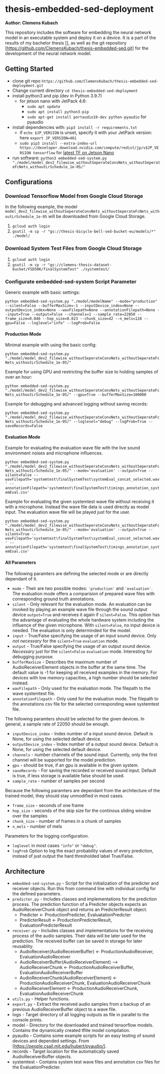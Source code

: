 # thesis-embedded-sed-deployment

**Author: Clemens Kubach**

This repository includes the software for embedding the neural network model in an executable system and deploy it on a device.
It is a part of the results of my bachelor thesis [], as well as the git repository [https://github.com/ClemensKubach/thesis-embedded-sed.git] for the development of the neural network model.



## Getting Started
- clone git repo `https://github.com/ClemensKubach/thesis-embedded-sed-deployment.git`
- Change current directory `cd thesis-embedded-sed-deployment`
- install python3 and pip (dev in Python 3.9.7)
  - for jetson nano with JetPack 4.6:
    - `sudo apt update`
    - `sudo apt install python3-pip`
    - `sudo apt-get install portaudio19-dev python-pyaudio` for pyaudio
- install dependencies with: `pip3 install -r requirements.txt`
  - if `echo $JP_VERSION` is unset, specify it with your JetPack version: here `export JP_VERSION=461`
  - `sudo pip3 install --extra-index-url https://developer.download.nvidia.com/compute/redist/jp/v$JP_VERSION tensorflow` for [latest TF on Jetson Nano](https://docs.nvidia.com/deeplearning/frameworks/install-tf-jetson-platform/index.html)
- run software: `python3 embedded-sed-system.py "./model/model_dev2_filewise_withoutSeperateConvNets_withoutSeperateFcNets_withoutLrSchedule_1e-05/"`


## Configurations

### Download Tensorflow Model from Google Cloud Storage
In the following example, the model `model_dev2_filewise_withoutSeperateConvNets_withoutSeperateFcNets_withoutLrSchedule_1e-05` will be downloaded from Google Cloud Storage.
1. `gcloud auth login`
2. `gsutil -m cp -r "gs://thesis-bicycle-bell-sed-bucket-eu/models/*" ./model/`

### Download System Test Files from Google Cloud Storage
1. `gcloud auth login`
2. `gsutil -m cp -r "gs://clemens-thesis-dataset-bucket/FSD50K/finalSystemTest" ./systemtest/`

### Configurate embedded-sed-system Script Parameter
Generic example with basic settings: 

```python embedded-sed-system.py "./model/modelName" --mode="production" --silent=False --bufferMaxSize=-1 --inputDevice_index=None --outputDevice_index=None --wavFilepath=None --annotationFilepath=None --input=True --output=False --channels=1 --sample_rate=22050 --frame_size=0.046 --hop_size=0.023 --chunk_size=42 --n_mels=128 --gpu=False --loglevel="info" --logProb=False```

#### Production Mode
Minimal example with using the basic config: 

```python embedded-sed-system.py "./model/model_dev2_filewise_withoutSeperateConvNets_withoutSeperateFcNets_withoutLrSchedule_1e-05/"```

Example for using GPU and restricting the buffer size to holding samples of over an hour:

```python embedded-sed-system.py "./model/model_dev2_filewise_withoutSeperateConvNets_withoutSeperateFcNets_withoutLrSchedule_1e-05/" --gpu=True --bufferMaxSize=100000```

Example for debugging and advanced logging without saving records:

```python embedded-sed-system.py "./model/model_dev2_filewise_withoutSeperateConvNets_withoutSeperateFcNets_withoutLrSchedule_1e-05/" --loglevel="debug" --logProb=True --saveRecords=False```

#### Evaluation Mode
Example for evaluating the evaluation wave file with the live sound environment noises and microphone influences.

```python embedded-sed-system.py "./model/model_dev2_filewise_withoutSeperateConvNets_withoutSeperateFcNets_withoutLrSchedule_1e-05/" --mode='evaluation' --output=True --silent=False --wavFilepath='systemtest\finalSystemTest\systemEval_concat_selected.wav' --annotationFilepath='systemtest\finalSystemTest\timings_annotation_systemEval.csv'```

Example for evaluating the given systemtest wave file without receiving it with a microphone. Instead the wave file data is used directly as model input. The evaluation wave file will be played just for the user.

```python embedded-sed-system.py "./model/model_dev2_filewise_withoutSeperateConvNets_withoutSeperateFcNets_withoutLrSchedule_1e-05/" --mode='evaluation' --output=True --silent=True --wavFilepath='systemtest\finalSystemTest\systemEval_concat_selected.wav' --annotationFilepath='systemtest\finalSystemTest\timings_annotation_systemEval.csv'```

#### All Parameters
The following paramters are defining the selected mode or are directly dependant of it.
- `mode` - Their are two possible modes: `'production'` and `'evaluation'`. The evaluation mode offers a comparision of prepared wave files with corresponding ground truth annotations.
- `silent` - Only relevant for the evaluation mode. An evaluation can be invoked by playing an example wave file through the sound output device `output=True` and receives it again if `silent=False`. This option has the advantage of evaluating the whole hardware system including the influence of the given microphone. With `silent=False`, no input device is needed. The evaluation is only determinded for the model.
- `input` - True/False specifying the usage of an input sound device. Only *not necessary* for the `silent=True` `evaluation` mode.
- `output` - True/False specifying the usage of an output sound device. *Necessary* just for the `silent=False` `evaluation` mode. Interesting for debugging purpose.
- `bufferMaxSize` - Describes the maximum number of AudioReceiverElement objects in the buffer at the same time. The default value is -1 for keeping all received examples in the memory. For devices with low memory capacities, a high number should be selected instead.
- `wavFilepath` - Only used for the evaluation mode. The filepath to the wave systemtest file.
- `annotationFilepath` - Only used for the evaluation mode. The filepath to the annotations csv file for the selected corresponding wave systemtest file.

The following paramters should be selected for the given devices. In general, a sample rate of 22050 should be enough.
- `inputDevice_index` - Index number of a input sound device. Default is None, for using the selected default device.
- `outputDevice_index` - Index number of a output sound device. Default is None, for using the selected default device.
- `channels` - number channels of the sound input. Currently, only the first channel will be supported for the model prediction.
- `gpu` - should be true, if an gpu is available in the given system.
- `saveRecords` - For saving the recorded or received sound input. Default is true, if less storage is available false should be used.
- `sample_rate` - number of samples per second

Because the following paramters are dependant from the architecture of the trained model, they should stay unmodified in most cases.
- `frame_size` - seconds of one frame
- `hop_size` - seconds of the skip size for the continous sliding window over the samples
- `chunk_size` - number of frames in a chunk of samples
- `n_mels` - number of mels

Parameters for the logging configuration.
- `loglevel` in most cases `"info"` or `"debug"`.
- `logProb` Option to log the exact probability values of every prediction, instead of just output the hard thresholded label True/False.


## Architecture
- `embedded-sed-system.py` - Script for the initialization of the predicter and receiver objects. Run this from command line with individual config for the defined parameters. 
- `predicter.py` - Includes classes and implementations for the prediction process. The prediction function of a Predicter objects expects an AudioReceiverChunk object and returns an PredicterResult object.
  - Predicter <- ProductionPredicter, EvaluatationPredicter
  - PredicterResult <- ProductionPredicterResult, EvaluationPredicterResult
- `receiver.py` - Includes classes and implementations for the receiving process of the audio samples. Their data will be later used for the prediction. The received buffer can be saved in storage for later reusablity.
  - AudioReceiver(AudioReceiverBuffer)                                  <- ProductionAudioReceiver, EvaluationAudioReceiver
  - AudioReceiverBuffer(AudioReceiverElement) --> AudioReceiverChunk    <- ProductionAudioReceiverBuffer, EvaluationAudioReceiverBuffer
  - AudioReceiverChunk(AudioReceiverElement)                            <- ProductionAudioReceiverChunk, EvaluationAudioReceiverChunk
  - AudioReceiverElement                                                <- ProductionAudioReceiverChunk, EvaluationAudioReceiverChunk
- `utils.py` - Helper functions.
- `export.py` - Extract the received audio samples from a backup of an previous AudioReceiverBuffer object to a wave file.
- logs - Target directory of all logging outputs as file in parallel to the console prints.
- model - Directory for the downloaded and trained tensorflow models. Contains the dynamically created tflite model compilation.
- pyaudio - Contains some example scripts for an easy testing of sound devices and depended settings. From [https://people.csail.mit.edu/hubert/pyaudio/].
- records - Target location for the automatically saved AudioReceiverBuffer objects.
- systemtest - Contains system test wave files and annotation csv files for the EvaluationPredicter.


